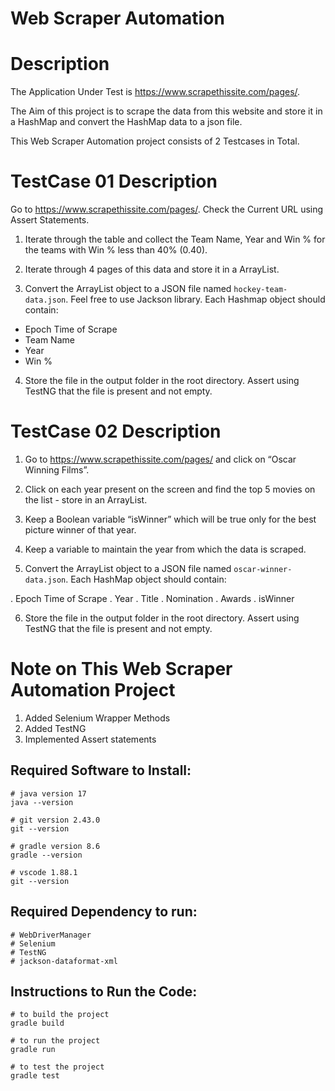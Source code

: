 # Web Scraper Automation

# Description
The Application Under Test is https://www.scrapethissite.com/pages/.

The Aim of this project is to scrape the data from this website and store it in a HashMap and convert the HashMap data to a json file.

This Web Scraper Automation project consists of 2 Testcases in Total.

# TestCase 01 Description
Go to https://www.scrapethissite.com/pages/.  Check the Current URL using Assert Statements.

1. Iterate through the table and collect the Team Name, Year and Win % for the teams with Win % less than 40% (0.40).

2. Iterate through 4 pages of this data and store it in a ArrayList<HashMap>.

3. Convert the ArrayList<HashMap> object to a JSON file named `hockey-team-data.json`. Feel free to use Jackson library.
Each Hashmap object should contain: 

- Epoch Time of Scrape
- Team Name
- Year
- Win %

4. Store the file in the output folder in the root directory. Assert using TestNG that the file is present and not empty.

# TestCase 02 Description
1. Go to https://www.scrapethissite.com/pages/ and click on  “Oscar Winning Films”.

2. Click on each year present on the screen and find the top 5 movies on the list - store in an ArrayList<HashMap>. 

3. Keep a Boolean variable “isWinner” which will be true only for the best picture winner of that year.

4. Keep a variable to maintain the year from which the data is scraped.

5. Convert the ArrayList<HashMap> object to a JSON file named `oscar-winner-data.json`. 
Each HashMap object should contain:

. Epoch Time of Scrape
. Year
. Title
. Nomination
. Awards
. isWinner

6. Store the file in the output folder in the root directory. Assert using TestNG that the file is present and not empty.

# Note on This Web Scraper Automation Project
1. Added Selenium Wrapper Methods
2. Added TestNG
3. Implemented Assert statements

## Required Software to Install:
```
# java version 17
java --version
```
```
# git version 2.43.0
git --version
```
```
# gradle version 8.6
gradle --version
```
```
# vscode 1.88.1
git --version
```
## Required Dependency to run:
```
# WebDriverManager
# Selenium
# TestNG
# jackson-dataformat-xml
```
## Instructions to Run the Code:
```
# to build the project
gradle build
```
```
# to run the project
gradle run
```
```
# to test the project
gradle test
```